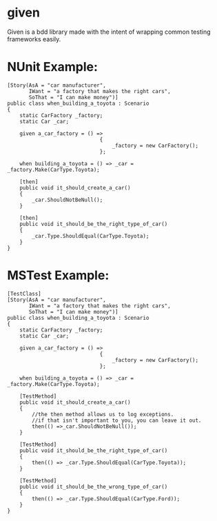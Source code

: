 given
=====

Given is a bdd library made with the intent of wrapping common testing frameworks easily.

NUnit Example:
=====
    [Story(AsA = "car manufacturer",
           IWant = "a factory that makes the right cars",
           SoThat = "I can make money")]
    public class when_building_a_toyota : Scenario
    {
        static CarFactory _factory;
        static Car _car;

        given a_car_factory = () =>
                                  {
                                      _factory = new CarFactory();
                                  };

        when building_a_toyota = () => _car = _factory.Make(CarType.Toyota);

        [then]
        public void it_should_create_a_car()
        {
            _car.ShouldNotBeNull();
        }
        
        [then]
        public void it_should_be_the_right_type_of_car()
        {
            _car.Type.ShouldEqual(CarType.Toyota);
        }
    }

MSTest Example:
====
    [TestClass]
    [Story(AsA = "car manufacturer",
           IWant = "a factory that makes the right cars",
           SoThat = "I can make money")]
    public class when_building_a_toyota : Scenario
    {
        static CarFactory _factory;
        static Car _car;

        given a_car_factory = () =>
                                  {
                                      _factory = new CarFactory();
                                  };

        when building_a_toyota = () => _car = _factory.Make(CarType.Toyota);

        [TestMethod]
        public void it_should_create_a_car()
        {
            //the then method allows us to log exceptions.
            //if that isn't important to you, you can leave it out.
            then(() =>_car.ShouldNotBeNull());
        }

        [TestMethod]
        public void it_should_be_the_right_type_of_car()
        {
            then(() => _car.Type.ShouldEqual(CarType.Toyota));
        }

        [TestMethod]
        public void it_should_be_the_wrong_type_of_car()
        {
            then(() => _car.Type.ShouldEqual(CarType.Ford));
        }
    }
